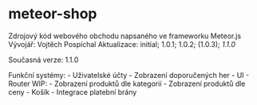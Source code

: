 # meteor-shop

Zdrojový kód webového obchodu napsaného ve frameworku Meteor.js
Vývojář: Vojtěch Pospíchal
Aktualizace: initial; 1.0.1; 1.0.2; (1.0.3); *1.1.0*

Současná verze: 1.1.0

Funkční systémy:
    - Uživatelské účty
    - Zobrazení doporučených her
    - UI
    - Router
WIP:
    - Zobrazení produktů dle kategorií
    - Zobrazení produktů dle ceny
    - Košík
    - Integrace platební brány

